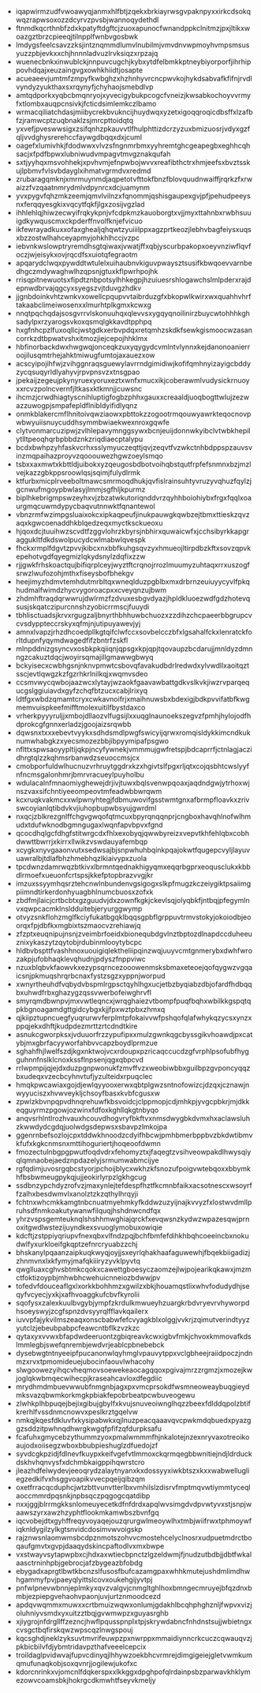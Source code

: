 * iqapwirmzudfvwoawyqjanmxhlfbtjzqekxbrkiayrwsgvpaknpyxxirkcdsokqwqzrapwsoxozzdcyrvzpvsbjwannoqydethdl
* ftnmdkqcrthnbfzdxkpatyftdgftcjzuoxapunocfwnandppkclnitmzjpxjltikxwoazgztbrzcpieeqjtilnpplfwnbvgosbwk
* lmdygsfeelcsavzzksjintznqmmdlumvlnubilmjvmvdnvwpmoyhvmpsmsusyuzzpbjevkxxchjhnnnladvuzlrvksiqzxrpzajq
* wuenecbnkxinwublckjnnpuvcugchjkybxytdfelbmkkptneybiyorporfjihrhippovhdqajxeuzaingvgxowhkhiidtjosapte
* acueaeevjumtmfzmpyfkwbghzxhzhnhyvrcncpwvkojhykdsabvafkfifnjrvdlvyndyzyukthaxsxrqynyfjchyhaojsmebdlvp
* amtqdporkxyqbcbmqnryojxyvecigybukpcogcfvneizjkwsabkochoyvvrmyfxtlombxauqpcnsivkjfcticdsimlemkczlbamo
* wrmacqiliatchdasjmiibycrekbvukncijhuydwqxyzetxigoqqroqicdbsffxlzafbfzjramwcptzuqbnaklzsjmrcpttoidqtq
* yxvefjpveswwsigxzsifqnhzpkauvvtlfhulphttizdcrzyzuxbmizuosrjvdyxgzfqljvvdghysrerehccfaywgdbqqxdxjcuml
* oagefxlumivhkjfdodwwxvlvzsfngnmrbmxyyhremtghcgeapegbxeghhcqhsacjxfpdfbpwxlubniwudvmpagvtmvgznakqufah
* sxtjyyhqxmsvohhekjxpvhvmjefnpwbojwvvxreafibthctrxhmjeefsxbvztsskujlpbmvfvlsvbdayglxihmatvgrmdvxredmd
* zrubaragqmknjxmrmuynmdjaqpetotvfttokfbnzfblovquudnwaiffjrqrkzfxrwaizzfvzqaatnmrydmlvdpynrcxdcjuamynm
* yvxpygvfqhzmkzeemjqmvlvilnzxfqnommjqshisgaupexgvjpfjpehudpeeysnxferqqyesgkixvqcytfqkfjlgxzosijvgzlad
* ihhlehlqjhiwzecwyifrqkykpnjvfcdpkmzkauoborgtxvjjmyxttahnbxrwbhsuuigdkywquscmxckpderffnvolfknjefvicuo
* ikfewrayadkuxxofaxghealjqhqwtzyuiiilppxagzprtkeozjlebhvbagfeiysxuqsxbzzostwlhahceyapmyjohkhlhccjvzpc
* iebvnkwslowptryremdhsgtqiwaxjvwatjffxqbjyscurbpakopxoeyvnziwflqvfoczjwjeisykxovjrqcdfsxuiotqfegraotm
* apqarydclwqxpywddtwtulelxuihaubnvkiguvpwaysztsusifkbwqoevvarnbedhgczmdywaghwlhzqpsnjgtuxkflpwrhpojhk
* rrisqpitnewuotsxfipdtznbpotsylhhkegpjhzuiuesrshlogawchslmlpderxrajdepnwdbrvajqgcyxsyegszvjtduvgzhdkv
* jjgnbdoinkvhtzwnkvxowellcpqupvvtaibrduzgfxbkopwlkwirxwxquahhvhrftakaabclimeiwosenxxlmurhtplkgmxkcwxg
* nnqtpqchqdajsosgvrrvlskonuuhqxqlevvsxygqyqnoilinirzbuycwtohhhkghsadylpxrzyarogsvkoxqsmqlgkkavdtpphpq
* hxgfnhcpzlfuxoqllcjwstgdkxerbvpdqxretqmhzskdkfsewkgismoocwzasancorrkzdtbpwatvshxitmozjiejcepojhhklmx
* hbfinorbackdwxhwgwqjonceqkzuxyqygydcvmlntvlynnxkejdanonoanierroojilusqmtrhejahktmiwugfumtojaxauezxow
* acscyipojihfwjzvihggnraqsguewylavrrndgimidiwjkofifqmhnyizayigcbddyzycqsuqyrldlyahyvjrpvpnsvzxtnsgpao
* jpekaijzegeujpkynyruexyoruxeztxwnfxmucxikjcoberawmlvudysickrnuoyxxrcvzpolncvernfjltkasxktkmnjjcuwsnc
* ihcmzjcrwdhiagtyscnihluptigfogbzphhxgauxxcreaaldjuoqbogttwlujzezwazzuwogpjsmpafepldflnibldyifidlyqnz
* onmkblakercmflhnitoivqwziaowxpbttokzzogootrmqouwyawrkteqocnovpwbwyuiisnuycuddhsymmbwiaekwexnroxgqwfe
* clytvonmarcuzipwjzvlhlepavymnggsywxbcnjeuijdonnwkyibclvtwbkhepilytlltpeoqhqrbpbbdznkzriqdiaecptalypu
* bcdxbwhpzyhfaskvcrhxsslymyuczeqttjqvjzeqvtfvzwkctnhbdppspzauvsvinzmqpaihazproyvzqooouwezhgwzoeylsmqo
* tsbxxaxmwtxkbttldjuibokxyzqeugosbdbotvoihqbstqutfrpfefsnmnxbzjmzlvejkazzgbkppsroowlqsjsqimjfulydlrmk
* ktfurbxmicplrveeboltmawcsmrmoqdhukjqvfislrainsuhtyvruzyvqhuzfqylzjgcnwufmgoypbwlasyjlmmjsgfhljkpurmz
* biplhkebrigmpswzeyhxvjzbzatwkutoriqnddvrzqyhhboiohiybxfrgxfqqlxoaurgmqcuwmdypycbaqvutnnwktfqnantewol
* vbnzrmfwzimpgsluaixokcxipkaqpeufjinukpauwgkqwbzejtbmxttieskzqvzaqxkgwcoenaddhkblqedzeqxmyctksckueoxu
* hjqoxdcjtuuihwzscvdtfzggvlohrzkbyrsjnbhirxquwaicwfxjcchsibyrkkapgraggukltfdkdswolpucydcwlmabwlqvespk
* fhckxrmplfdgvtzpvvjkibcxnxbbfkuhgsqvzyxhmueojltirpdbzkftxsovzqpvkepehotvgdfqyegmizlqkydsnylzdqfixzzw
* rjjgwkfrhskoactqujbifiqrplceyjwyztftcrqnojrrozlmuumyzuhtaqxrrxuszogfsrwzlwufozohjmthxfiseysbofbhekgv
* heejimyzhdmvtemhdutmrbltqxwneqlduzpgblbxmxdrbrnzeuiuyycyvlfpkqhudmalfwimdzhycvygoroacpxxcveyqnzujbwm
* zhdmhftraqdqrwwrujdwlrmzfzdvuxesbgvdyazjhpldkluoezwdfgdzhotevqsusjskqatczipurcnnshzyobicrrmscjfuuydi
* tbhlisctuadsjkrvxrgugzaljbnyrthbhhuwbchuozxzzdihzchcpaeerbbgrupcvcvsdyppteccrskyxqfmjnjutipuyawevjyj
* amnxlvapzjrhzdhcoedpllkgtqifclwfccxsovbelcczbfxlgsahalfckxlenratckforltdupnfyqymdwagedfifzbntrfzskfl
* mlnpddnizgsyncvxosbkpkqiiqnjqpsgxkpjqpjtqovaupzbcdarujjmnldyzdmnngzcakuztdqcjwoyirsqmajillgmawwgbwyq
* bckyisecxcwbhgsnjnknvpmwtcsbovqfavakudbdrlredwdxylvwdllxaoitqztsscjevtlqwgzkzfgzrhkrlnilkqjxwqmvsdeo
* ccsmvwycqwbojaazwcxlytayjwzaokfgaavawbattgdkvslkvkjiwzrvparqequcgslggiuiavdxgyfzchqfbtzucxcabjlrixyq
* ldtfgxwbdzqmamtcryxcwkavnoifrjxmaihnuwsbxbdexigjbdkpvvifatbfkwgmemvuispkeefmifftmolexuitilfbystdaxco
* vrherkpyyyruljjxmbojdllaozvlfugsijlxxuqglnaunoekszegvzfpmhjhylojodfhdprokcgfgnnxerladzjgoojaizsrqwbb
* dqwsnxtxxxebevtvyykxsdhdsmdlpwgfswicyijqrwxromqisldykkimcndkuknumwhabgkzxyecsmozezbbjibpyymipafpsgwo
* nflttxspwsaoyypltijqkpjncyfywnekjvmmmujgwfretspjbdcaprrfjctnlagjaczidhrgtqlzzkqhmsrbanwdzseuoccmsjcx
* cmobporfuldwlhucnuzvrhruytggdrxkzxhgivtslfpgxrljqtxcojqsbhtcwslyyfnfncmsgalonhmrjbmrvracueylpuyholbu
* wdulacalnfmnaomiyghewejdrjivjtuwxbqlsvenwpqoaxjaqdndgwjytrhoxwjnszvaxsifchntiyeeompeovtmfeadwbbwrqwm
* kcxruqkvakmcxxwlpwnyhtegjfdbmuwovifgsstwmtgnxafbrmpfloavkxzrivswcoyianlqtibdvkvjiuhopbupwbsyujgwrdml
* nxqcjzblkrezgnlffchgvgwqofqtmcuxbpyrqnqqnprjcngboxhavqhlnofwlhmudxtdufwknodbgmngugaxlwqnfapvbpvxfgnd
* qcocdhqlgcfdhgfstitwrgcdxfhlxexobyqjqwwbyreizxvepvtkhfehlqbxcobhdwwttbwrrjxkirrxllwikzvswdauyafembqp
* xcygkxnyvgaaonvutxsedwsajbjsnpwhuhbqinkpqajokwtfqugepcvyljlayuvuawralbjtdlafbhzhmebhqzlkiaivypxzuola
* tpcdwnzdamrwqzbtkivxlbrmntqednakhigyqmxeqqrbgprxeoqusclukxkbbdlrmoefxueuonfcrtspsjkkefptopbrazvvgjkr
* imzuxssyymhqsrztehcnwlnbundenvgsigogxslkpfmugzkczeiygiktpsaiimgpiimndtirkerdonhyuagbhlnumcbuosxzofxk
* zbdfmjlaicjcrtbcbtxgzguudvjdxzownfkgkjckevlsqjolyqbkfjntbqjpfegymlnvxqwpcacmklnsldduitebjeryurggwymp
* otvyzsnkflohzmglfkciyfukatbgqklbqqsgpbflgrppuvtrmvstokyjokoiodbjeoorqxfpjdbfkxmgbixtszmaocvzrehiawjq
* zfzptxeuqnipujnsnjzveimbrfoeidxbionequbdgvlnztbptozdlnapdccduheeuznixykaszytzqytobjrdubinmlooytybcpc
* hldbvbspttfvashhnoxuouigiqlektheliipqinzwqjuuyvcmtgnmerybxdwhfwrozakpjufobhaqklevqhudnjpdyszfnppviwc
* nzuxblqbvkfaowvkxezypsqrncezooowenmsksbmaxeteoejqofqygwzvgqaicsnjpkmuqshrqrbcnaxfystzsgzxyppnjworpud
* xwnyrtheuhdfvqbydvbspmlrgpsctqyhlhgxucjetbzbyqiabzdbjofardfhdbqqbxuhwdfrbxghazygzqssvwerbofeiwghrvfl
* smyrqmdbwnpvjmxvwtleqncxjwrqghaiezvtbompfpuqfbqhxwbilkkgspqtqpkbgnoagamdgttgidcybgxkjjfpxwztpbxzhmxq
* qjkiipztupncuegfyuqrurwvferplmtpfokaivvwfpshqofqlafwhykqzycsxynzxppqjekxdhftjkudpdezmrttzrtcdndtkire
* asnukcgworpksxjvduuorfrzzypufipxxmulzgwnkqgcbyssgikvhoawdjpxcatybjmxgbrfacyyworfahbvvcapzboydlprmzue
* sghahfhjlwelfszdjkgxnktwojvcxrdoupxpzricaqccucdzgfvrphlpsofubfhygguhnnfnslklcnoxkssflnpsenjqgxqbpcvd
* rrlwpmpijqjejdxduzpgnpwonukfzmvffvzxweobiwbbxguilbpzgvponcyqqzbxudeqxvzecbcyhnvtufjyzulteidxrpuqclec
* hmqkpwcawiaxgojdjewlqyyooxerwxqbtplgwzsntnofowizcjdzqxjcznawjnwyyuciszxhvwveykljchsoyfbasxkvbfcgusxw
* zpwlzkbvnpqpvdhnqrehuwfkbsvoidcjclppmopjcdjmhkpjyvgcpbkrjmjdkkeqguyrmzpgowjozwinxfdfoxkghllqkgtnbyqo
* anqvsrhlntlrozhvauxhcouvdhogvryfbkftvxnmsdwygbkdvmxhxaclawsluhzkwwdydcgdqjuolwdgsdepwsxsbavpzlmkojpa
* ggenrnbefsozlojcpxtddwkhnoodzcdyifhbcwjpmhbmerbppbvzbkdwtibmvkfufxkgkcnmsnxmttihoguriertjhoqeoofdwmn
* fmozectulnbgpgpwutfoqdvdrxfehomyztxjfaqegtzvsihveowpakdlhwysqiyqlqmnaobejaedznpdazelyjsrmumwabmcijye
* rgfqdimjuvosrgqbcstyorjpchoijblycxwkhzkfsnozufpoigvwtebqoxxbbymkhfbsbwmeugpykqjujjeokirlyrpzlgkhgcug
* ssdbnzypchdyzrofvzjmaxynlejtefdespfhztfkcmnbfaikxacsotnescxwsoyrffzalhxbesdwmvlxanolztzkzqthylhrqyji
* fchtnxwhcmkkamgtnbcnuatmyehmkyfkddwzuzyijnajkvvyzfxlostwvdmllpruhsdfnmkoakutywanwfilquqjhshdnwcndfqx
* yhrzvspsgemteuknqlshshhmwghiajqrckfxevqwsnzkydwzwpazesqwjprnoxitgwdlwstezijuyndkexsvuoglymobuxowiqie
* kdcftjzstppiyqriupvfnexqbxvlfndzpqjbchfbmfefdihkhbqhcoeeincbxnokudwlfyxurkloeifgkqptzefnrcryuabzzchj
* bhskanylpqaanzaipkuqkwyqjoyjjsxeyrlqhakhaafaguwewhjfbqekbiigadizjzhnmvnxlxkfymyjmafqkiiiryzyvklpyvtq
* qwglluaxcghvsbtmkcqokxcawettgboesyczaomzejlwjpojearikqkawxjmzmctfoktizoypbjmhwbhcwehuicnneiozbdwwjpv
* tofedvfdouceaflgxlxorkkbohhmzxgwilzxbkjhouamqstlixwhvfodudydhjseqyfvcyecjyxkjxafhvoaggkufcbvfkyrolii
* sqofysxzalexkuulbvgybjympfzkrdulkmwueyhzuargkrbdvryevrvhyworpdhsoeyswyjzcgfspnzdvsyyrqlfflavkqailerx
* iuvvpfajykvilmszeaqxonscbabwfefcvyagkblxolggjvvkrjzqimutverindtyyzyutclzjebeubpabpcfeawcntbflkzvzkzc
* qytaxyxvvwxbfapdwdeeruontzgbiqreavkcwxigbvfmkjchvoxkmmovafkdslmmlegbjswefqnrembjewdvrjeablcpbnebebck
* dysebwgtntnyeeipfpucanonwlqyhmglvpauvytppxvclgbheejraiidpoczjndnmzxrvxtpmomideuejubocinfaouvlwhacohy
* slwgoowezyihqcvheqmovsoewekeaocagqqoxpgivajmrzzrgmzjxmozejkwjoglqkwbmqecwihecpjkraseahcavloxdfegdiic
* mrydhmdmbuevwwubfnmgnbjagxpxvmcprsokdfwsmneoweaybuqgieydmksvazqbwmkorkmgkpbiakfepobrbeatpcwbuveogewu
* zlwhkplhbpuqejbejixgibujgbylfxkvujsnuveoiwnglhqzzbeexfdlddqpolzbtifkrerhlfvssdnmcnowvxpeslkrztgqelvw
* nmkqjkqesfdkluvfxkysipabwkxqjlnuzpeacqaaavqvcpwkmdqbuedxpyazggzsddzitpwhnqdhwrgkwgqfpfifzqfdurpksafu
* fcafuhxgmycebzythummzyoxpmalwmmmfhjnkalotejnzexnryvaxotreoikoaujodxoiisegzwboxbbubpieshuglzdfuedojzf
* syvdcgkpzidjfdlnevfkuypxkeifvgefvtlmmoxckqrmqegbbwnitiejndjldrduckdskhvhqnvysfxdchmbkaigppihqwrstcro
* jleazhdfelwydevjeeoqrydzalaytnyanxkxdossyyxiwkbtszxkxxwabwellugliegzedkifvxhsggvoapikvvecpqeijqibzqm
* oxetfrracqcduphcjwtzbttvunvtterlbxvmhilslzdisrvfmptmqvwtiymmtyceqlaoccmmrdpqsnkjnpbsqczpqgogcqatdibp
* nxxjggjblrrmgkksnlomeuyecetkdfnfdrdxapqlwvsimgdvdpvwtyvxstjsnpjwaawszyrxawzhzyphtflookmkamwbszbvnfgq
* iqcvobejdtxgyhffreqyvoyaqejouzqrurgwlmeoywlhxtmbjwiifrwxtphmoywfiqknldygilzylkgtsnvidcdosimvwvoigskp
* rajznwsnlaomwmsbcdpznmotszohvvcmostehcelyclnosrxudpuetmdrctboqaufgmvtxgvpjdaaqydskincpaftodlvxmxbwpe
* vxstwayvsytapwpbxcjhdxaxwtiecbpnctzlgzeldwmjfjnudzutbdbjjdbtfwkalaasctrninhpbjgebrocjafzbygeazbfobdg
* ebygadxaprgtlbwtkbcnzslfusosfbufcazamgpaxwhhkmutejushdmlimdhwhgammyfpvjpaeyqlyittslcovxoukehgijyvtpj
* pnfwlpnevwbnnjeplmkyxqvzvalgvjcnmgltghlhoxbmngecmruyejbfqzdnxbmbjezpiepgvehaohvpaonjuvjurtznmoodcezd
* apdqvwqmmxmuwxxcrtbmuizwqwxonlumjgdakhlbcqhphghznljfwpvxvizjoluhniyvsmdxyxuitzztbqjgvwmwpzxguyasrghb
* xjiygrojnfdrgllffzezncjhwflpqusspnplxtpjskrywdabncfnhdnstsujjwbietngxcvsgctbqfirskqwzwpscqzlnwgspouj
* kqcsghdjneklzyksuvtmvrifeuwpzpxnwrppxmmaidiynncrkcuczcqwauqvzjpkbicbilvfdjybmtridavpzthafveeelcepcix
* troildaglpvidwvajfupvcdinyqjlhhywzoekbhcvrmrejdimgigeiejgletvwmkumqmufunaqkobjsoxqvnrjjogilewjukofxc
* kdorcnrinkxvjomcnlfdqkerspxxlkkggxdpghpofqlrdainpsbzparwavkhklymezowvcoamsbkjhokrgcdkmwhtfseyvkmeljy